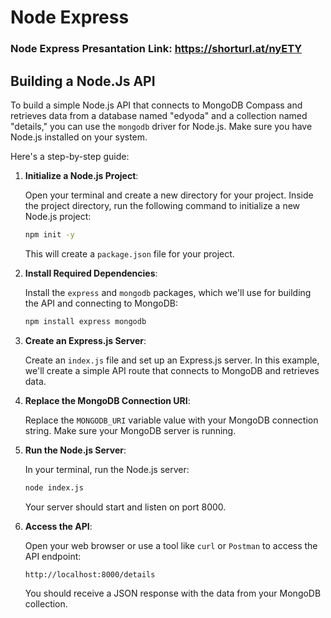 # Node Express

### Node Express Presantation Link: https://shorturl.at/nyETY

## Building a Node.Js API 

To build a simple Node.js API that connects to MongoDB Compass and retrieves data from a database named "edyoda" and a collection named "details," you can use the `mongodb` driver for Node.js. Make sure you have Node.js installed on your system. 

Here's a step-by-step guide:

1. **Initialize a Node.js Project**:

   Open your terminal and create a new directory for your project. Inside the project directory, run the following command to initialize a new Node.js project:

   ```bash
   npm init -y
   ```

   This will create a `package.json` file for your project.

2. **Install Required Dependencies**:

   Install the `express` and `mongodb` packages, which we'll use for building the API and connecting to MongoDB:

   ```bash
   npm install express mongodb
   ```

3. **Create an Express.js Server**:

   Create an `index.js` file and set up an Express.js server. In this example, we'll create a simple API route that connects to MongoDB and retrieves data.

4. **Replace the MongoDB Connection URI**:

   Replace the `MONGODB_URI` variable value with your MongoDB connection string. Make sure your MongoDB server is running.

5. **Run the Node.js Server**:

   In your terminal, run the Node.js server:

   ```bash
   node index.js
   ```

   Your server should start and listen on port 8000.

6. **Access the API**:

   Open your web browser or use a tool like `curl` or `Postman` to access the API endpoint:

   ```
   http://localhost:8000/details
   ```

   You should receive a JSON response with the data from your MongoDB collection.